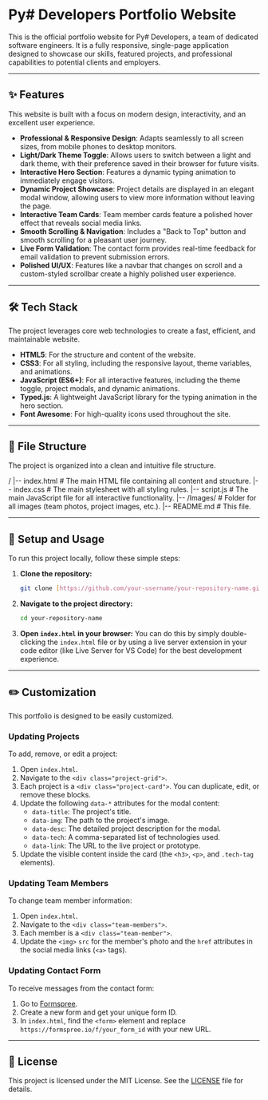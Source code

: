 # Py# Developers Portfolio Website

This is the official portfolio website for Py# Developers, a team of dedicated software engineers. It is a fully responsive, single-page application designed to showcase our skills, featured projects, and professional capabilities to potential clients and employers.

---

## ✨ Features

This website is built with a focus on modern design, interactivity, and an excellent user experience.

* **Professional & Responsive Design**: Adapts seamlessly to all screen sizes, from mobile phones to desktop monitors.
* **Light/Dark Theme Toggle**: Allows users to switch between a light and dark theme, with their preference saved in their browser for future visits.
* **Interactive Hero Section**: Features a dynamic typing animation to immediately engage visitors.
* **Dynamic Project Showcase**: Project details are displayed in an elegant modal window, allowing users to view more information without leaving the page.
* **Interactive Team Cards**: Team member cards feature a polished hover effect that reveals social media links.
* **Smooth Scrolling & Navigation**: Includes a "Back to Top" button and smooth scrolling for a pleasant user journey.
* **Live Form Validation**: The contact form provides real-time feedback for email validation to prevent submission errors.
* **Polished UI/UX**: Features like a navbar that changes on scroll and a custom-styled scrollbar create a highly polished user experience.

---

## 🛠️ Tech Stack

The project leverages core web technologies to create a fast, efficient, and maintainable website.

* **HTML5**: For the structure and content of the website.
* **CSS3**: For all styling, including the responsive layout, theme variables, and animations.
* **JavaScript (ES6+)**: For all interactive features, including the theme toggle, project modals, and dynamic animations.
* **Typed.js**: A lightweight JavaScript library for the typing animation in the hero section.
* **Font Awesome**: For high-quality icons used throughout the site.

---

## 📂 File Structure

The project is organized into a clean and intuitive file structure.


/
|-- index.html          # The main HTML file containing all content and structure.
|-- index.css           # The main stylesheet with all styling rules.
|-- script.js           # The main JavaScript file for all interactive functionality.
|-- /Images/            # Folder for all images (team photos, project images, etc.).
|-- README.md           # This file.


---

## 🚀 Setup and Usage

To run this project locally, follow these simple steps:

1.  **Clone the repository:**
    ```bash
    git clone [https://github.com/your-username/your-repository-name.git](https://github.com/your-username/your-repository-name.git)
    ```
2.  **Navigate to the project directory:**
    ```bash
    cd your-repository-name
    ```
3.  **Open `index.html` in your browser:**
    You can do this by simply double-clicking the `index.html` file or by using a live server extension in your code editor (like Live Server for VS Code) for the best development experience.

---

## ✏️ Customization

This portfolio is designed to be easily customized.

### Updating Projects

To add, remove, or edit a project:

1.  Open `index.html`.
2.  Navigate to the `<div class="project-grid">`.
3.  Each project is a `<div class="project-card">`. You can duplicate, edit, or remove these blocks.
4.  Update the following `data-*` attributes for the modal content:
    * `data-title`: The project's title.
    * `data-img`: The path to the project's image.
    * `data-desc`: The detailed project description for the modal.
    * `data-tech`: A comma-separated list of technologies used.
    * `data-link`: The URL to the live project or prototype.
5.  Update the visible content inside the card (the `<h3>`, `<p>`, and `.tech-tag` elements).

### Updating Team Members

To change team member information:

1.  Open `index.html`.
2.  Navigate to the `<div class="team-members">`.
3.  Each member is a `<div class="team-member">`.
4.  Update the `<img>` `src` for the member's photo and the `href` attributes in the social media links (`<a>` tags).

### Updating Contact Form

To receive messages from the contact form:

1.  Go to [Formspree](https://formspree.io/).
2.  Create a new form and get your unique form ID.
3.  In `index.html`, find the `<form>` element and replace `https://formspree.io/f/your_form_id` with your new URL.

---

## 📄 License

This project is licensed under the MIT License. See the [LICENSE](LICENSE) file for details.

